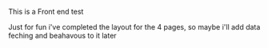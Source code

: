 
This is a Front end test

Just for fun i've completed the layout for the 4 pages, so maybe i'll add data feching and beahavous to it later

